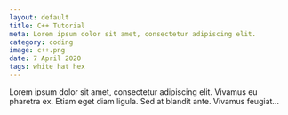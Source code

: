 ```yaml
---
layout: default
title: C++ Tutorial
meta: Lorem ipsum dolor sit amet, consectetur adipiscing elit.
category: coding
image: c++.png
date: 7 April 2020
tags: white hat hex
---
```



Lorem ipsum dolor sit amet, consectetur adipiscing elit. Vivamus eu pharetra ex. Etiam eget diam ligula. Sed at blandit ante. Vivamus feugiat...
